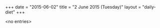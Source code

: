 +++
date = "2015-06-02"
title = "2 June 2015 (Tuesday)"
layout = "daily-diet"
+++

<p>&lt;no entries&gt;</p>